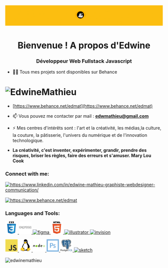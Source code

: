 # ![EdwineMathieu](https://github.com/EdwineMathieu/EdwineMathieu/blob/main/Behance-Entete_Edwine%20Mathieu.gif)
<h1 align="center">Bienvenue ! A propos d'Edwine </h1>
<h3 align="center">Développeur Web Fullstack Javascript</h3>

- 👨‍💻 Tous mes projets sont disponibles sur Behance 
# ![EdwineMathieu]([https://github.com/EdwineMathieu/EdwineMathieu/blob/main/Behance_Edwine_Mathieu_Miniature_03-07-2022.jpg](https://github.com/EdwineMathieu/EdwineMathieu/blob/main/Behance_Edwine_Mathieu_Projets.jpg))
- [https://www.behance.net/edmat](https://www.behance.net/edmat)

- 📫 Vous pouvez me contacter par mail : **edwmathieu@gmail.com**

- ⚡ Mes centres d'intérêts sont : l'art et la créativité, les médias,la culture, la couture, la pâtisserie, l'univers du numérique et de l'innovation technologique. 

- **La créativité, c'est inventer, expérimenter, grandir, prendre des risques, briser les règles, faire des erreurs et s'amuser. Mary Lou Cook**

<h3 align="left">Connect with me:</h3>
<p align="left">
<a href="https://linkedin.com/in/https://www.linkedin.com/in/edwine-mathieu-graphiste-webdesigner-communication/" target="blank"><img align="center" src="https://raw.githubusercontent.com/rahuldkjain/github-profile-readme-generator/master/src/images/icons/Social/linked-in-alt.svg" alt="https://www.linkedin.com/in/edwine-mathieu-graphiste-webdesigner-communication/" height="30" width="40" /></a>
  
<a href="https://www.behance.net/https://www.behance.net/edmat" target="blank"><img align="center" src="https://raw.githubusercontent.com/rahuldkjain/github-profile-readme-generator/master/src/images/icons/Social/behance.svg" alt="https://www.behance.net/edmat" height="30" width="40" /></a>
</p>

<h3 align="left">Languages and Tools:</h3>
<p align="left"> <a href="https://www.w3schools.com/css/" target="_blank" rel="noreferrer"> <img src="https://raw.githubusercontent.com/devicons/devicon/master/icons/css3/css3-original-wordmark.svg" alt="css3" width="40" height="40"/> </a> 
<a href="https://expressjs.com" target="_blank" rel="noreferrer"> <img src="https://raw.githubusercontent.com/devicons/devicon/master/icons/express/express-original-wordmark.svg" alt="express" width="40" height="40"/> </a> <a href="https://www.figma.com/" target="_blank" rel="noreferrer"> <img src="https://www.vectorlogo.zone/logos/figma/figma-icon.svg" alt="figma" width="40" height="40"/> </a> <a href="https://www.w3.org/html/" target="_blank" rel="noreferrer"> <img src="https://raw.githubusercontent.com/devicons/devicon/master/icons/html5/html5-original-wordmark.svg" alt="html5" width="40" height="40"/> </a> <a href="https://www.adobe.com/in/products/illustrator.html" target="_blank" rel="noreferrer"> <img src="https://www.vectorlogo.zone/logos/adobe_illustrator/adobe_illustrator-icon.svg" alt="illustrator" width="40" height="40"/> </a> <a href="https://www.invisionapp.com/" target="_blank" rel="noreferrer"> <img src="https://www.vectorlogo.zone/logos/invisionapp/invisionapp-icon.svg" alt="invision" width="40" height="40"/> 
  
  </a> <a href="https://developer.mozilla.org/en-US/docs/Web/JavaScript" target="_blank" rel="noreferrer"> <img src="https://raw.githubusercontent.com/devicons/devicon/master/icons/javascript/javascript-original.svg" alt="javascript" width="40" height="40"/> </a> <a href="https://www.linux.org/" target="_blank" rel="noreferrer"> <img src="https://raw.githubusercontent.com/devicons/devicon/master/icons/linux/linux-original.svg" alt="linux" width="40" height="40"/> </a> <a href="https://nodejs.org" target="_blank" rel="noreferrer"> <img src="https://raw.githubusercontent.com/devicons/devicon/master/icons/nodejs/nodejs-original-wordmark.svg" alt="nodejs" width="40" height="40"/> </a> <a href="https://www.photoshop.com/en" target="_blank" rel="noreferrer"> <img src="https://raw.githubusercontent.com/devicons/devicon/master/icons/photoshop/photoshop-line.svg" alt="photoshop" width="40" height="40"/> </a>
<a href="https://www.postgresql.org" target="_blank" rel="noreferrer"> <img src="https://raw.githubusercontent.com/devicons/devicon/master/icons/postgresql/postgresql-original-wordmark.svg" alt="postgresql" width="40" height="40"/> </a> <a href="https://www.sketch.com/" target="_blank" rel="noreferrer"> <img src="https://www.vectorlogo.zone/logos/sketchapp/sketchapp-icon.svg" alt="sketch" width="40" height="40"/> </a> </p>

<p><img align="center" src="https://github-readme-stats.vercel.app/api/top-langs?username=edwinemathieu&show_icons=true&locale=en&layout=compact" alt="edwinemathieu" /></p>

